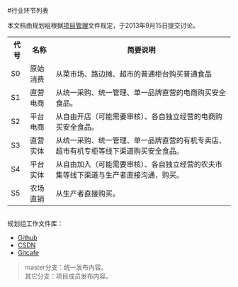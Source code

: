 #行业环节列表

本文档由规划组根据[项目管理](https://github.com/ITCoops/food/blob/master/%E9%A1%B9%E7%9B%AE%E7%AE%A1%E7%90%86.md "项目管理")文件规定，于2013年9月15日提交讨论。


<table>
<tr><th>代号</th><th>名称</th><th>简要说明</th></tr>
<tr><td>S0</td><td>原始消费</td><td>从菜市场、路边摊、超市的普通柜台购买普通食品</td></tr>
<tr><td>S1</td><td>直营电商</td><td>从统一采购、统一管理、单一品牌直营的电商购买安全食品。</td></tr>
<tr><td>S2</td><td>平台电商</td><td>从自由开店（可能需要审核）、各自独立经营的电商购买安全食品。</td></tr>
<tr><td>S3</td><td>直营实体</td><td>从统一采购、统一管理、单一品牌直营的有机专卖店、超市有机专柜等线下渠道购买安全食品。</td></tr>
<tr><td>S4</td><td>平台实体</td><td>从自由加入（可能需要审核）、各自独立经营的农夫市集等线下渠道与生产者直接沟通，购买。</td></tr>
<tr><td>S5</td><td>农场直销</td><td>从生产者直接购买。</td></tr>
</table>







##  
规划组工作文件库：  
  
- [Github](https://github.com/mistyworm/Food.Doc/tree/master/Layout "Github")
- [CSDN](https://code.csdn.net/licb/food-doc/tree/master/Layout "CSDN")
- [Gitcafe](https://gitcafe.com/ITCoops/Food.Doc/tree/master/Layout "Gitcafe")  

>	master分支：统一发布内容。  
>	其它分支：项目成员发布内容。